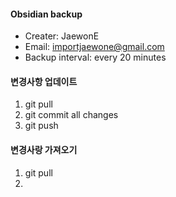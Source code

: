#### Obsidian backup

- Creater: JaewonE
- Email: importjaewone@gmail.com
- Backup interval: every 20 minutes

#### 변경사항 업데이트

1. git pull
2. git commit all changes
3. git push

#### 변경사랑 가져오기

1. git pull
2. 